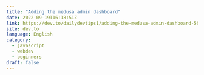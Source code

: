 ```yaml
---
title: "Adding the medusa admin dashboard"
date: 2022-09-19T16:18:51Z
link: https://dev.to/dailydevtips1/adding-the-medusa-admin-dashboard-5bh9?utm_medium=RSS&utm_source=news.12bit.vn
site: dev.to
language: English
category:
  - javascript
  - webdev
  - beginners
draft: false
---
```

